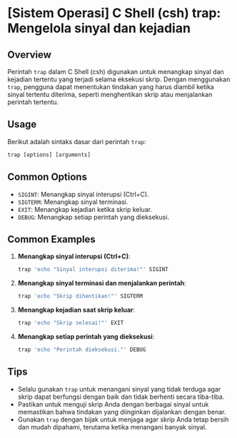 # [Sistem Operasi] C Shell (csh) trap: Mengelola sinyal dan kejadian

## Overview
Perintah `trap` dalam C Shell (csh) digunakan untuk menangkap sinyal dan kejadian tertentu yang terjadi selama eksekusi skrip. Dengan menggunakan `trap`, pengguna dapat menentukan tindakan yang harus diambil ketika sinyal tertentu diterima, seperti menghentikan skrip atau menjalankan perintah tertentu.

## Usage
Berikut adalah sintaks dasar dari perintah `trap`:

```csh
trap [options] [arguments]
```

## Common Options
- `SIGINT`: Menangkap sinyal interupsi (Ctrl+C).
- `SIGTERM`: Menangkap sinyal terminasi.
- `EXIT`: Menangkap kejadian ketika skrip keluar.
- `DEBUG`: Menangkap setiap perintah yang dieksekusi.

## Common Examples

1. **Menangkap sinyal interupsi (Ctrl+C)**:
   ```csh
   trap 'echo "Sinyal interupsi diterima!"' SIGINT
   ```

2. **Menangkap sinyal terminasi dan menjalankan perintah**:
   ```csh
   trap 'echo "Skrip dihentikan!"' SIGTERM
   ```

3. **Menangkap kejadian saat skrip keluar**:
   ```csh
   trap 'echo "Skrip selesai!"' EXIT
   ```

4. **Menangkap setiap perintah yang dieksekusi**:
   ```csh
   trap 'echo "Perintah dieksekusi."' DEBUG
   ```

## Tips
- Selalu gunakan `trap` untuk menangani sinyal yang tidak terduga agar skrip dapat berfungsi dengan baik dan tidak berhenti secara tiba-tiba.
- Pastikan untuk menguji skrip Anda dengan berbagai sinyal untuk memastikan bahwa tindakan yang diinginkan dijalankan dengan benar.
- Gunakan `trap` dengan bijak untuk menjaga agar skrip Anda tetap bersih dan mudah dipahami, terutama ketika menangani banyak sinyal.